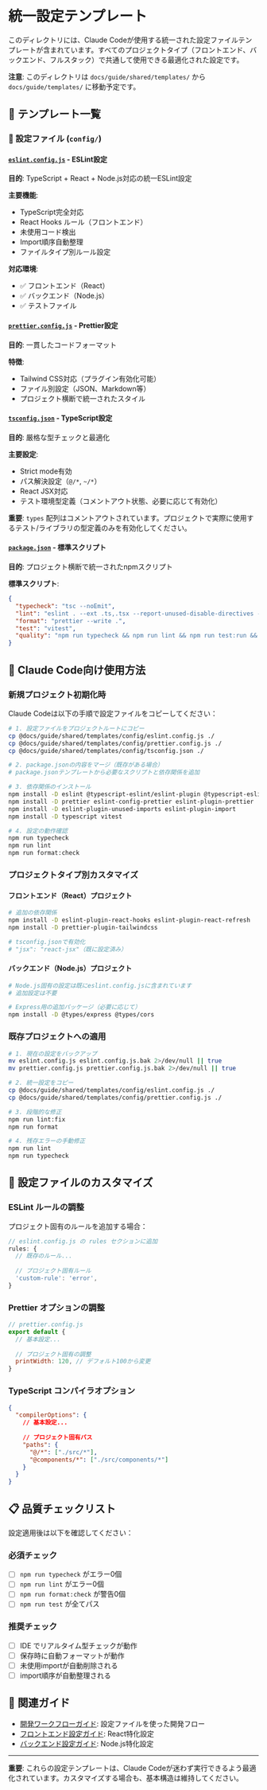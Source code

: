 # 統一設定テンプレート

このディレクトリには、Claude Codeが使用する統一された設定ファイルテンプレートが含まれています。すべてのプロジェクトタイプ（フロントエンド、バックエンド、フルスタック）で共通して使用できる最適化された設定です。

**注意**: このディレクトリは `docs/guide/shared/templates/` から `docs/guide/templates/` に移動予定です。

## 📁 テンプレート一覧

### 🔧 設定ファイル (`config/`)

#### [`eslint.config.js`](./config/eslint.config.js) - ESLint設定
**目的**: TypeScript + React + Node.js対応の統一ESLint設定

**主要機能**:
- TypeScript完全対応
- React Hooks ルール（フロントエンド）
- 未使用コード検出
- Import順序自動整理
- ファイルタイプ別ルール設定

**対応環境**:
- ✅ フロントエンド（React）
- ✅ バックエンド（Node.js）
- ✅ テストファイル

#### [`prettier.config.js`](./config/prettier.config.js) - Prettier設定
**目的**: 一貫したコードフォーマット

**特徴**:
- Tailwind CSS対応（プラグイン有効化可能）
- ファイル別設定（JSON、Markdown等）
- プロジェクト横断で統一されたスタイル

#### [`tsconfig.json`](./config/tsconfig.json) - TypeScript設定
**目的**: 厳格な型チェックと最適化

**主要設定**:
- Strict mode有効
- パス解決設定（`@/*`, `~/*`）
- React JSX対応
- テスト環境型定義（コメントアウト状態、必要に応じて有効化）

**重要**: `types` 配列はコメントアウトされています。プロジェクトで実際に使用するテスト/ライブラリの型定義のみを有効化してください。

#### [`package.json`](./config/package.json) - 標準スクリプト
**目的**: プロジェクト横断で統一されたnpmスクリプト

**標準スクリプト**:
```json
{
  "typecheck": "tsc --noEmit",
  "lint": "eslint . --ext .ts,.tsx --report-unused-disable-directives --max-warnings 0",
  "format": "prettier --write .",
  "test": "vitest",
  "quality": "npm run typecheck && npm run lint && npm run test:run && npm run build"
}
```

## 🚀 Claude Code向け使用方法

### 新規プロジェクト初期化時

Claude Codeは以下の手順で設定ファイルをコピーしてください：

```bash
# 1. 設定ファイルをプロジェクトルートにコピー
cp @docs/guide/shared/templates/config/eslint.config.js ./
cp @docs/guide/shared/templates/config/prettier.config.js ./
cp @docs/guide/shared/templates/config/tsconfig.json ./

# 2. package.jsonの内容をマージ（既存がある場合）
# package.jsonテンプレートから必要なスクリプトと依存関係を追加

# 3. 依存関係のインストール
npm install -D eslint @typescript-eslint/eslint-plugin @typescript-eslint/parser
npm install -D prettier eslint-config-prettier eslint-plugin-prettier
npm install -D eslint-plugin-unused-imports eslint-plugin-import
npm install -D typescript vitest

# 4. 設定の動作確認
npm run typecheck
npm run lint
npm run format:check
```

### プロジェクトタイプ別カスタマイズ

#### フロントエンド（React）プロジェクト
```bash
# 追加の依存関係
npm install -D eslint-plugin-react-hooks eslint-plugin-react-refresh
npm install -D prettier-plugin-tailwindcss

# tsconfig.jsonで有効化
# "jsx": "react-jsx"（既に設定済み）
```

#### バックエンド（Node.js）プロジェクト
```bash
# Node.js固有の設定は既にeslint.config.jsに含まれています
# 追加設定は不要

# Express用の追加パッケージ（必要に応じて）
npm install -D @types/express @types/cors
```

### 既存プロジェクトへの適用

```bash
# 1. 現在の設定をバックアップ
mv eslint.config.js eslint.config.js.bak 2>/dev/null || true
mv prettier.config.js prettier.config.js.bak 2>/dev/null || true

# 2. 統一設定をコピー
cp @docs/guide/shared/templates/config/eslint.config.js ./
cp @docs/guide/shared/templates/config/prettier.config.js ./

# 3. 段階的な修正
npm run lint:fix
npm run format

# 4. 残存エラーの手動修正
npm run lint
npm run typecheck
```

## 🔧 設定ファイルのカスタマイズ

### ESLint ルールの調整

プロジェクト固有のルールを追加する場合：

```javascript
// eslint.config.js の rules セクションに追加
rules: {
  // 既存のルール...
  
  // プロジェクト固有ルール
  'custom-rule': 'error',
}
```

### Prettier オプションの調整

```javascript
// prettier.config.js
export default {
  // 基本設定...
  
  // プロジェクト固有の調整
  printWidth: 120, // デフォルト100から変更
}
```

### TypeScript コンパイラオプション

```json
{
  "compilerOptions": {
    // 基本設定...
    
    // プロジェクト固有パス
    "paths": {
      "@/*": ["./src/*"],
      "@components/*": ["./src/components/*"]
    }
  }
}
```

## 📋 品質チェックリスト

設定適用後は以下を確認してください：

### 必須チェック
- [ ] `npm run typecheck` がエラー0個
- [ ] `npm run lint` がエラー0個
- [ ] `npm run format:check` が警告0個
- [ ] `npm run test` が全てパス

### 推奨チェック
- [ ] IDE でリアルタイム型チェックが動作
- [ ] 保存時に自動フォーマットが動作
- [ ] 未使用importが自動削除される
- [ ] import順序が自動整理される

## 🔗 関連ガイド

- [開発ワークフローガイド](../development-workflow.md): 設定ファイルを使った開発フロー
- [フロントエンド設定ガイド](../../frontend/react-router-v7-setup.md): React特化設定
- [バックエンド設定ガイド](../../backend/node-typescript-setup.md): Node.js特化設定

---

**重要**: これらの設定テンプレートは、Claude Codeが迷わず実行できるよう最適化されています。カスタマイズする場合も、基本構造は維持してください。